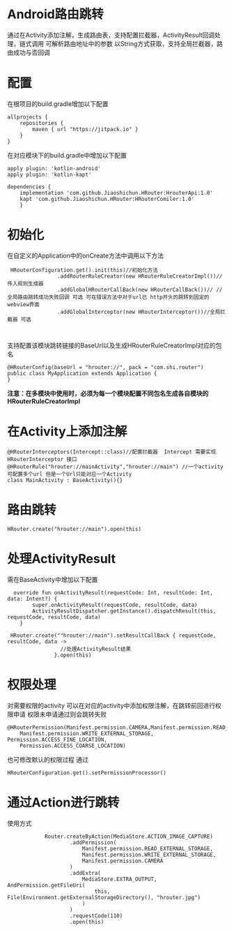 # Android路由跳转
通过在Activity添加注解，生成路由表，支持配置拦截器，ActivityResult回调处理，链式调用
可解析路由地址中的参数 以String方式获取，支持全局拦截器，路由成功与否回调
# 配置

在根项目的build.gradle增加以下配置
```
allprojects {
    repositories {
        maven { url "https://jitpack.io" }
    }
}
```
在对应模块下的build.gradle中增加以下配置
```
apply plugin: 'kotlin-android'
apply plugin: 'kotlin-kapt'

dependencies {
    implementation 'com.github.Jiaoshichun.HRouter:HrouterApi:1.0'
    kapt 'com.github.Jiaoshichun.HRouter:HRouterComiler:1.0'
    }
```
# 初始化
在自定义的Application中的onCreate方法中调用以下方法
```
 HRouterConfiguration.get().init(this)//初始化方法
                .addRouterRuleCreator(new HRouterRuleCreatorImpl())//传入规则生成器
                .addGlobalHRouterCallBack(new HRouterCallBack())// //全局路由跳转成功失败回调 可选 可在错误方法中对于url已 http开头的跳转到固定的webview界面
                .addGlobalInterceptor(new HRouterInterceptor())//全局拦截器 可选

  
```
支持配置该模块跳转链接的BaseUrl以及生成HRouterRuleCreatorImpl对应的包名
```
@HRouterConfig(baseUrl = "hrouter://", pack = "com.shi.router")
public class MyApplication extends Application {
}
```
**注意：在多模块中使用时，必须为每一个模块配置不同包名生成各自模块的HRouterRuleCreatorImpl**

# 在Activity上添加注解
```
@HRouterInterceptors(Intercept::class)//配置拦截器  Intercept 需要实现HRouterInterceptor 接口
@HRouterRule("hrouter://mainActivity","hrouter://main") //一个activity可配置多个url 但是一个Url只能对应一个Activity
class MainActivity : BaseActivity(){} 
```
# 路由跳转
```
HRouter.create("hrouter://main").open(this)
```
# 处理ActivityResult
需在BaseActivity中增加以下配置
```
  override fun onActivityResult(requestCode: Int, resultCode: Int, data: Intent?) {
        super.onActivityResult(requestCode, resultCode, data)
        ActivityResultDispatcher.getInstance().dispatchResult(this, requestCode, resultCode, data)
    }
```
```
 HRouter.create(""hrouter://main").setResultCallBack { requestCode, resultCode, data ->
                 //处理ActivityResult结果
               }.open(this)
```
# 权限处理
对需要权限的activity 可以在对应的activity中添加权限注解，在跳转前回进行权限申请 权限未申请通过则会跳转失败
```
@HRouterPermission(Manifest.permission.CAMERA,Manifest.permission.READ_EXTERNAL_STORAGE,
    Manifest.permission.WRITE_EXTERNAL_STORAGE, Permission.ACCESS_FINE_LOCATION,
    Permission.ACCESS_COARSE_LOCATION)
```
也可修改默认的权限过程 通过
```
HRouterConfiguration.get().setPermissionProcessor()
```
# 通过Action进行跳转
使用方式
```
            Router.createByAction(MediaStore.ACTION_IMAGE_CAPTURE)
                    .addPermission(
                        Manifest.permission.READ_EXTERNAL_STORAGE,
                        Manifest.permission.WRITE_EXTERNAL_STORAGE,
                        Manifest.permission.CAMERA
                    )
                    .addExtra(
                        MediaStore.EXTRA_OUTPUT, AndPermission.getFileUri(
                            this, File(Environment.getExternalStorageDirectory(), "hrouter.jpg")
                        )
                    )
                    .requestCode(110)
                    .open(this)
```

